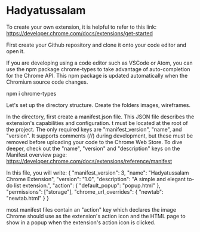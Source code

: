# Hadyatussalam

To create your own extension, it is helpful to refer to this link:
https://developer.chrome.com/docs/extensions/get-started


First create your Github repository and clone it onto your code editor and open it.


If you are developing using a code editor such as VSCode or Atom, you can use the npm package chrome-types to take advantage of auto-completion for the Chrome API. This npm package is updated automatically when the Chromium source code changes.

npm i chrome-types

Let's set up the directory structure.
Create the folders images, wireframes.

In the directory, first create a manifest.json file. This JSON file describes the extension's capabilities and configuration. t must be located at the root of the project.
The only required keys are "manifest_version", "name", and "version".
It supports comments (//) during development, but these must be removed before uploading your code to the Chrome Web Store. To dive deeper, check out the "name", "version" and "description" keys on the Manifest overview page: https://developer.chrome.com/docs/extensions/reference/manifest

In this file, you will write:
{
  "manifest_version": 3,
  "name": "Hadyatussalam Chrome Extension",
  "version": "1.0",
  "description": "A simple and elegant to-do list extension.",
  "action": 
  {
    "default_popup": "popup.html"
  },
  "permissions": ["storage"],
  "chrome_url_overrides": 
  {
    "newtab": "newtab.html"
  }
}

most manifest files contain an "action" key which declares the image Chrome should use as the extension's action icon and the HTML page to show in a popup when the extension's action icon is clicked.



